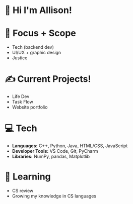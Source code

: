 # 💌 Hi I'm Allison!

# 🌱 Focus + Scope
- Tech (backend dev)
- UI/UX + graphic design
- Justice

# ✍️ **Current Projects!**
- Life Dev
- Task Flow
- Website portfolio

# 💻 **Tech**
- **Languages:** C++, Python, Java, HTML/CSS, JavaScript
- **Developer Tools:** VS Code, Git, PyCharm
- **Libraries:** NumPy, pandas, Matplotlib	

# 📖 **Learning**
- CS review
- Growing my knowledge in CS languages

<!---
allison-pham/allison-pham is a ✨ special ✨ repository because its `README.md` (this file) appears on your GitHub profile.
You can click the Preview link to take a look at your changes.

  ![Stats](https://github-readme-stats.vercel.app/api/top-langs/?username=allison-pham&layout=compact&theme=dark&langs_count=4)

<p align="left"> 
    <a href="https://www.python.org" target="_blank"> <img src="https://github.com/allison-pham/allison-pham/blob/main/python.png" alt="python" width="40" height="40"/> </a>
</p>
--->
